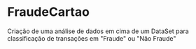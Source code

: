 # FraudeCartao
Criação de uma análise de dados em cima de um DataSet para classificação de transações em "Fraude" ou "Não Fraude"
